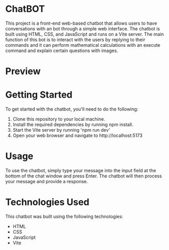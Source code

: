 <h1>ChatBOT</h1>
<p>This project is a front-end web-based chatbot that allows users to have conversations with an  bot through a simple web interface. The chatbot is built using HTML, CSS, and JavaScript and runs on a Vite server. The main function of this bot is to interact with the users by replying to their commands  and it can perform mathematical calculations with an execute command and explain certain questions with images.</p>
<h1>Preview</h1>
<h1>Getting Started</h1>
<p>To get started with the chatbot, you'll need to do the following:</p>
<ol>
<li>Clone this repository to your local machine.</li>
<li>Install the required dependencies by running npm install.</li>
<li>Start the Vite server by running 'npm run dev'</li>
<li>Open your web browser and navigate to http://localhost:5173</li>
</ol>
<h1>Usage</h1>
<p>To use the chatbot, simply type your message into the input field at the bottom of the chat window and press Enter. The chatbot will then process your message and provide a response.</p>
<h1>Technologies Used</h1>
<p>This chatbot was built using the following technologies:</p>
<ul>
<li>HTML</li>
<li>CSS</li>
<li>JavaScript</li>
<li>Vite</li>
</ul>

